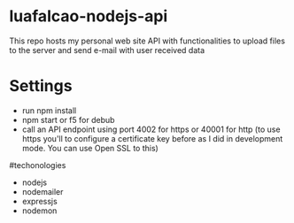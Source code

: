 # luafalcao-nodejs-api

This repo hosts my personal web site API with functionalities to upload files to the server and send e-mail with user received data 

# Settings

- run npm install
- npm start or f5 for debub
- call an API endpoint using port 4002 for https or 40001 for http (to use https you'll to configure a certificate key before as I did in development mode. You can use Open SSL to this)

#techonologies

- nodejs
- nodemailer
- expressjs
- nodemon
